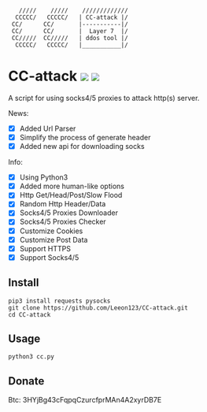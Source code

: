        /////    /////    /////////////
      CCCCC/   CCCCC/   | CC-attack |/
     CC/      CC/       |-----------|/ 
     CC/      CC/       |  Layer 7  |/ 
     CC/////  CC/////   | ddos tool |/ 
      CCCCC/   CCCCC/   |___________|/

# CC-attack ![](https://img.shields.io/badge/Version-3.5-brightgreen.svg) ![](https://img.shields.io/badge/license-GPLv2-blue.svg)
 A script for using socks4/5 proxies to attack http(s) server.

 News:
- [x] Added Url Parser
- [x] Simplify the process of generate header
- [x] Added new api for downloading socks

 Info:
- [x] Using Python3
- [x] Added more human-like options
- [x] Http Get/Head/Post/Slow Flood
- [x] Random Http Header/Data
- [x] Socks4/5 Proxies Downloader
- [x] Socks4/5 Proxies Checker
- [x] Customize Cookies
- [x] Customize Post Data 
- [x] Support HTTPS
- [x] Support Socks4/5

## Install

    pip3 install requests pysocks
    git clone https://github.com/Leeon123/CC-attack.git
    cd CC-attack

## Usage

    python3 cc.py
    
## Donate
Btc: 3HYjBg43cFqpqCzurcfprMAn4A2xyrDB7E
